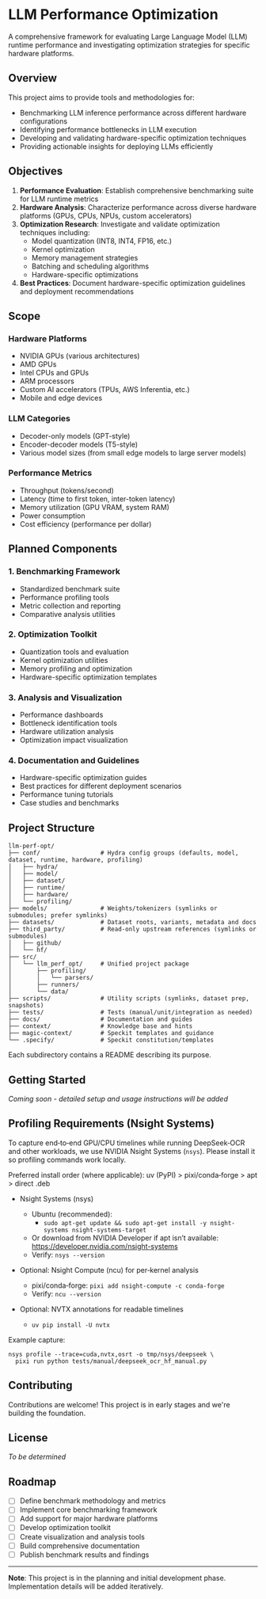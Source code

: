 # LLM Performance Optimization

A comprehensive framework for evaluating Large Language Model (LLM) runtime performance and investigating optimization strategies for specific hardware platforms.

## Overview

This project aims to provide tools and methodologies for:
- Benchmarking LLM inference performance across different hardware configurations
- Identifying performance bottlenecks in LLM execution
- Developing and validating hardware-specific optimization techniques
- Providing actionable insights for deploying LLMs efficiently

## Objectives

1. **Performance Evaluation**: Establish comprehensive benchmarking suite for LLM runtime metrics
2. **Hardware Analysis**: Characterize performance across diverse hardware platforms (GPUs, CPUs, NPUs, custom accelerators)
3. **Optimization Research**: Investigate and validate optimization techniques including:
   - Model quantization (INT8, INT4, FP16, etc.)
   - Kernel optimization
   - Memory management strategies
   - Batching and scheduling algorithms
   - Hardware-specific optimizations
4. **Best Practices**: Document hardware-specific optimization guidelines and deployment recommendations

## Scope

### Hardware Platforms
- NVIDIA GPUs (various architectures)
- AMD GPUs
- Intel CPUs and GPUs
- ARM processors
- Custom AI accelerators (TPUs, AWS Inferentia, etc.)
- Mobile and edge devices

### LLM Categories
- Decoder-only models (GPT-style)
- Encoder-decoder models (T5-style)
- Various model sizes (from small edge models to large server models)

### Performance Metrics
- Throughput (tokens/second)
- Latency (time to first token, inter-token latency)
- Memory utilization (GPU VRAM, system RAM)
- Power consumption
- Cost efficiency (performance per dollar)

## Planned Components

### 1. Benchmarking Framework
- Standardized benchmark suite
- Performance profiling tools
- Metric collection and reporting
- Comparative analysis utilities

### 2. Optimization Toolkit
- Quantization tools and evaluation
- Kernel optimization utilities
- Memory profiling and optimization
- Hardware-specific optimization templates

### 3. Analysis and Visualization
- Performance dashboards
- Bottleneck identification tools
- Hardware utilization analysis
- Optimization impact visualization

### 4. Documentation and Guidelines
- Hardware-specific optimization guides
- Best practices for different deployment scenarios
- Performance tuning tutorials
- Case studies and benchmarks

## Project Structure

```
llm-perf-opt/
├── conf/                 # Hydra config groups (defaults, model, dataset, runtime, hardware, profiling)
│   ├── hydra/
│   ├── model/
│   ├── dataset/
│   ├── runtime/
│   ├── hardware/
│   └── profiling/
├── models/               # Weights/tokenizers (symlinks or submodules; prefer symlinks)
├── datasets/             # Dataset roots, variants, metadata and docs
├── third_party/          # Read-only upstream references (symlinks or submodules)
│   ├── github/
│   └── hf/
├── src/
│   └── llm_perf_opt/     # Unified project package
│       ├── profiling/
│       │   └── parsers/
│       ├── runners/
│       └── data/
├── scripts/              # Utility scripts (symlinks, dataset prep, snapshots)
├── tests/                # Tests (manual/unit/integration as needed)
├── docs/                 # Documentation and guides
├── context/              # Knowledge base and hints
├── magic-context/        # Speckit templates and guidance
└── .specify/             # Speckit constitution/templates
```

Each subdirectory contains a README describing its purpose.

## Getting Started

*Coming soon - detailed setup and usage instructions will be added*

## Profiling Requirements (Nsight Systems)

To capture end‑to‑end GPU/CPU timelines while running DeepSeek‑OCR and other workloads, we use NVIDIA Nsight Systems (`nsys`). Please install it so profiling commands work locally.

Preferred install order (where applicable): uv (PyPI) > pixi/conda‑forge > apt > direct .deb

- Nsight Systems (nsys)
  - Ubuntu (recommended):
    - `sudo apt-get update && sudo apt-get install -y nsight-systems nsight-systems-target`
  - Or download from NVIDIA Developer if apt isn’t available: https://developer.nvidia.com/nsight-systems
  - Verify: `nsys --version`

- Optional: Nsight Compute (ncu) for per‑kernel analysis
  - pixi/conda‑forge: `pixi add nsight-compute -c conda-forge`
  - Verify: `ncu --version`

- Optional: NVTX annotations for readable timelines
  - `uv pip install -U nvtx`

Example capture:

```
nsys profile --trace=cuda,nvtx,osrt -o tmp/nsys/deepseek \
  pixi run python tests/manual/deepseek_ocr_hf_manual.py
```

## Contributing

Contributions are welcome! This project is in early stages and we're building the foundation.

## License

*To be determined*

## Roadmap

- [ ] Define benchmark methodology and metrics
- [ ] Implement core benchmarking framework
- [ ] Add support for major hardware platforms
- [ ] Develop optimization toolkit
- [ ] Create visualization and analysis tools
- [ ] Build comprehensive documentation
- [ ] Publish benchmark results and findings

---

**Note**: This project is in the planning and initial development phase. Implementation details will be added iteratively.
